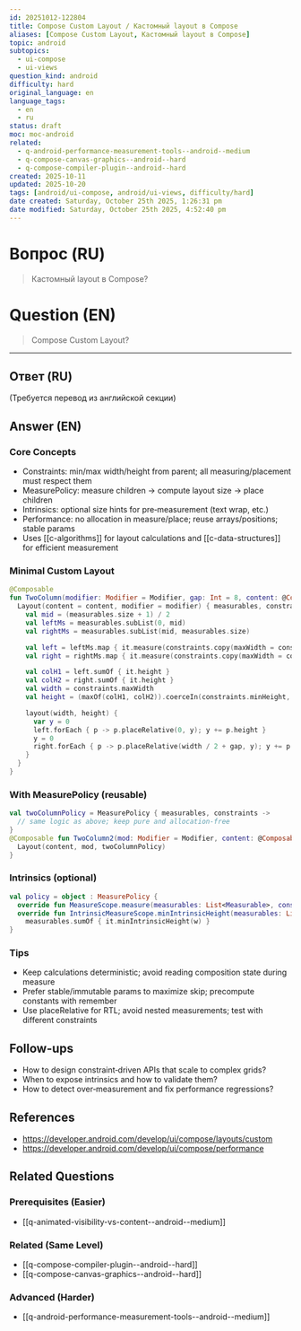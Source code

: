 ```yaml
---
id: 20251012-122804
title: Compose Custom Layout / Кастомный layout в Compose
aliases: [Compose Custom Layout, Кастомный layout в Compose]
topic: android
subtopics:
  - ui-compose
  - ui-views
question_kind: android
difficulty: hard
original_language: en
language_tags:
  - en
  - ru
status: draft
moc: moc-android
related:
  - q-android-performance-measurement-tools--android--medium
  - q-compose-canvas-graphics--android--hard
  - q-compose-compiler-plugin--android--hard
created: 2025-10-11
updated: 2025-10-20
tags: [android/ui-compose, android/ui-views, difficulty/hard]
date created: Saturday, October 25th 2025, 1:26:31 pm
date modified: Saturday, October 25th 2025, 4:52:40 pm
---
```


# Вопрос (RU)
> Кастомный layout в Compose?

# Question (EN)
> Compose Custom Layout?

---

## Ответ (RU)

(Требуется перевод из английской секции)

## Answer (EN)

### Core Concepts
- Constraints: min/max width/height from parent; all measuring/placement must respect them
- MeasurePolicy: measure children → compute layout size → place children
- Intrinsics: optional size hints for pre‑measurement (text wrap, etc.)
- Performance: no allocation in measure/place; reuse arrays/positions; stable params
- Uses [[c-algorithms]] for layout calculations and [[c-data-structures]] for efficient measurement

### Minimal Custom Layout
```kotlin
@Composable
fun TwoColumn(modifier: Modifier = Modifier, gap: Int = 8, content: @Composable () -> Unit) {
  Layout(content = content, modifier = modifier) { measurables, constraints ->
    val mid = (measurables.size + 1) / 2
    val leftMs = measurables.subList(0, mid)
    val rightMs = measurables.subList(mid, measurables.size)

    val left = leftMs.map { it.measure(constraints.copy(maxWidth = constraints.maxWidth / 2 - gap)) }
    val right = rightMs.map { it.measure(constraints.copy(maxWidth = constraints.maxWidth / 2)) }

    val colH1 = left.sumOf { it.height }
    val colH2 = right.sumOf { it.height }
    val width = constraints.maxWidth
    val height = (maxOf(colH1, colH2)).coerceIn(constraints.minHeight, constraints.maxHeight)

    layout(width, height) {
      var y = 0
      left.forEach { p -> p.placeRelative(0, y); y += p.height }
      y = 0
      right.forEach { p -> p.placeRelative(width / 2 + gap, y); y += p.height }
    }
  }
}
```

### With MeasurePolicy (reusable)
```kotlin
val twoColumnPolicy = MeasurePolicy { measurables, constraints ->
  // same logic as above; keep pure and allocation‑free
}
@Composable fun TwoColumn2(mod: Modifier = Modifier, content: @Composable () -> Unit) {
  Layout(content, mod, twoColumnPolicy)
}
```

### Intrinsics (optional)
```kotlin
val policy = object : MeasurePolicy {
  override fun MeasureScope.measure(measurables: List<Measurable>, constraints: Constraints): MeasureResult { /* ... */ }
  override fun IntrinsicMeasureScope.minIntrinsicHeight(measurables: List<IntrinsicMeasurable>, w: Int) =
    measurables.sumOf { it.minIntrinsicHeight(w) }
}
```

### Tips
- Keep calculations deterministic; avoid reading composition state during measure
- Prefer stable/immutable params to maximize skip; precompute constants with remember
- Use placeRelative for RTL; avoid nested measurements; test with different constraints

## Follow-ups
- How to design constraint‑driven APIs that scale to complex grids?
- When to expose intrinsics and how to validate them?
- How to detect over‑measurement and fix performance regressions?

## References
- https://developer.android.com/develop/ui/compose/layouts/custom
- https://developer.android.com/develop/ui/compose/performance

## Related Questions

### Prerequisites (Easier)
- [[q-animated-visibility-vs-content--android--medium]]

### Related (Same Level)
- [[q-compose-compiler-plugin--android--hard]]
- [[q-compose-canvas-graphics--android--hard]]

### Advanced (Harder)
- [[q-android-performance-measurement-tools--android--medium]]
